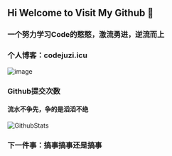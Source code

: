 ## Hi Welcome to Visit My Github 👋

### 一个努力学习Code的憨憨，激流勇进，逆流而上

### 个人博客：codejuzi.icu

![image](https://user-images.githubusercontent.com/84832795/212478754-bb2b6468-c2ef-486b-ae8b-a79a0faf715d.png)
<br/>

### Github提交次数<br/>
#### 流水不争先，争的是滔滔不绝<br/>
![GithubStats](https://github-readme-stats.vercel.app/api?username=dingxinliang88&show_icons=true&theme=dark&count_private=true)
<!-- github使用语言 -->
<!-- ![Most Used Languages](https://github-readme-stats.vercel.app/api/top-langs/?username=dingxinliang88&theme=dark&layout=compact) -->

### 下一件事：搞事搞事还是搞事
